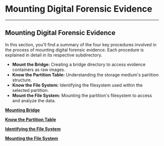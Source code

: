 # Mounting Digital Forensic Evidence

---

## Mounting Digital Forensic Evidence

In this section, you'll find a summary of the four key procedures involved in the process of mounting digital forensic evidence. Each procedure is explained in detail in its respective subdirectory.

- **Mount the Bridge:** Creating a bridge directory to access evidence containers as raw images.
- **Know the Partition Table:** Understanding the storage medium's partition structure.
- **Know the File System:** Identifying the filesystem used within the selected partition.
- **Mount the File System:** Mounting the partition's filesystem to access and analyze the data.


  

[**Mounting Bridge**](Mounting_Bridge.md)

[**Know the Partition Table**](Partition_Table.md)

[**Identifying the File System**](Identifying_File_System.md)

[**Mounting the File System**](Mounting_File_System.md)
